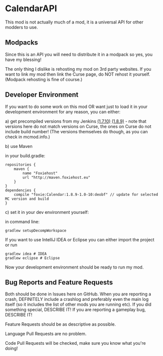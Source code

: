 # CalendarAPI #
This mod is not actually much of a mod, it is a universal API for other modders to use.

## Modpacks ##
Since this is an API you will need to distribute it in a modpack so yes, you have my blessing!

The only thing I dislike is rehosting my mod on 3rd party websites. If you want to link my mod then link the Curse page, do NOT rehost it yourself. (Modpack rehosting is fine of course.)

## Developer Environment ##
If you want to do some work on this mod OR want just to load it in your development environment for any reason, you can either:

a) get precompiled versions from my Jenkins [(1.7.10)](http://jenkins.foxiehost.eu/job/Calendar%20-%201.7.10/) [(1.8.9)](http://jenkins.foxiehost.eu/job/Calendar/) - note that versions here do not match versions on Curse, the ones on Curse do not include build number! (The versions themselves do though, as you can check in mcmod.info.)

b) use Maven

in your build.gradle:

```
repositories {
    maven {
        name "Foxiehost"
        url "http://maven.foxiehost.eu"
    }
}
dependencies {
    compile "foxie:Calendar:1.8.9-1.0-10:deobf" // update for selected MC version and build
}
```

c) set it in your dev environment yourself:

in command line:

```
gradlew setupDecompWorkspace
```

If you want to use IntelliJ IDEA or Eclipse you can either import the project or run

```
gradlew idea # IDEA
gradlew eclipse # Eclipse
```

Now your development environment should be ready to run my mod.

## Bug Reports and Feature Requests ##
Both should be done in Issues here on GitHub. When you are reporting a crash, DEFINITELY include a crashlog and preferably even the main log itself (so it includes the list of other mods you are running etc). If you did something special, DESCRIBE IT! If you are reporting a gameplay bug, DESCRIBE IT!

Feature Requests should be as descriptive as possible.

Language Pull Requests are no problem.

Code Pull Requests will be checked, make sure you know what you're doing!

